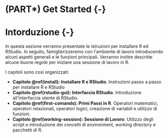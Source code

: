 # (PART\*) Get Started {-}

# Intorduzione {-}

In questa sezione verranno presentate le istruzioni per installare R ed RStudio. In seguito, famiglierizzeremo con l'ambiente di lavoro introducendo alcuni aspetti generali e le funzioni principali. Verranno inoltre descritte alcune buone regole per iniziare una sessione di lavoro in R.

I capitoli sono così organizzati:

- **Capitolo \@ref(install): Installare R e RStudio**. Instruzioni passo a passo per installare R e RStudio
- **Capitolo \@ref(rstudio-gui): Interfaccia RStudio**. Introduzione all'interfaccia utente di RStudio.
- **Capitolo \@ref(first-comands): Primi Passi in R**. Operatori matematici, operatori relazionali, operatori logici, creazione di variabili e utilizzo di funzioni.
- **Capitolo \@ref(working-session): Sessione di Lavoro**. Utilizzo degli script e introduzione dei concetti di environment, working directory e pacchetti di R.  
